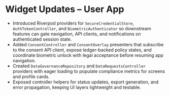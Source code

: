 # Widget Updates – User App

- Introduced Riverpod providers for `SecureCredentialStore`, `AuthTokenController`, and `BiometricAuthenticator` so downstream features can gate navigation, API clients, and notifications on authenticated session state.
- Added `ConsentController` and `ConsentOverlay` presenters that subscribe to the consent API client, expose ledger-backed policy states, and coordinate biometric unlock with legal acceptance before resuming app navigation.
- Created `DataGovernanceRepository` and `DataRequestsController` providers with eager loading to populate compliance metrics for screens and profile cards.
- Exposed controller helpers for status updates, export generation, and error propagation, keeping UI layers lightweight and testable.
